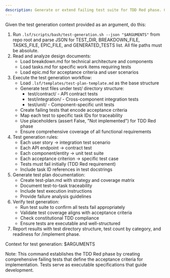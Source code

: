 ```yaml
---
description: Generate or extend failing test suite for TDD Red phase. Creates comprehensive test coverage encoding acceptance criteria with traceability to tasks.
---
```


Given the test generation context provided as an argument, do this:

1. Run `.lsf/scripts/bash/test-generation.sh --json "$ARGUMENTS"` from repo root and parse JSON for TEST_DIR, BREAKDOWN_FILE, TASKS_FILE, EPIC_FILE, and GENERATED_TESTS list. All file paths must be absolute.
2. Read and analyze design documents:
   - Load breakdown.md for technical architecture and components
   - Load tasks.md for specific work items requiring tests
   - Load epic.md for acceptance criteria and user scenarios
3. Execute the test generation workflow:
   - Load `.lsf/templates/test-plan-template.md` as the base structure
   - Generate test files under test/ directory structure:
     * test/contract/ - API contract tests
     * test/integration/ - Cross-component integration tests
     * test/unit/ - Component-specific unit tests
   - Create failing tests that encode acceptance criteria
   - Map each test to specific task IDs for traceability
   - Use placeholders (assert False, "Not implemented") for TDD Red phase
   - Ensure comprehensive coverage of all functional requirements
4. Test generation rules:
   - Each user story → integration test scenario
   - Each API endpoint → contract test
   - Each component/entity → unit test suite
   - Each acceptance criterion → specific test case
   - Tests must fail initially (TDD Red requirement)
   - Include task ID references in test docstrings
5. Generate test plan documentation:
   - Create test-plan.md with strategy and coverage matrix
   - Document test-to-task traceability
   - Include test execution instructions
   - Provide failure analysis guidelines
6. Verify test generation:
   - Run test suite to confirm all tests fail appropriately
   - Validate test coverage aligns with acceptance criteria
   - Check constitutional TDD compliance
   - Ensure tests are executable and well-structured
7. Report results with test directory structure, test count by category, and readiness for /implement phase.

Context for test generation: $ARGUMENTS

Note: This command establishes the TDD Red phase by creating comprehensive failing tests that define the acceptance criteria for implementation. Tests serve as executable specifications that guide development.